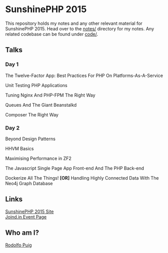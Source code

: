 # SunshinePHP 2015

This repository holds my notes and any other relevant material for SunshinePHP 2015. Head over to the [notes/](tree/master/notes) directory for my notes. Any related codebase can be found under [code/](tree/master/code).

## Talks

### Day 1

The Twelve-Factor App: Best Practices For PHP On Platforms-As-A-Service

Unit Testing PHP Applications

Tuning Nginx And PHP-FPM The Right Way

Queues And The Giant Beanstalkd

Composer The Right Way

### Day 2

Beyond Design Patterns

HHVM Basics

Maximising Performance in ZF2

The Javascript Single Page App Front-end And The PHP Back-end

Dockerize All The Things! **[OR]** Handling Highly Connected Data With The Neo4j Graph Database

## Links

[SunshinePHP 2015 Site][1]  
[Joind.in Event Page][2]  

## Who am I?

[Rodolfo Puig][3]  

[1]: http://2015.sunshinephp.com/
[2]: http://joind.in/event/view/2571
[3]: https://about.me/rudisimo
